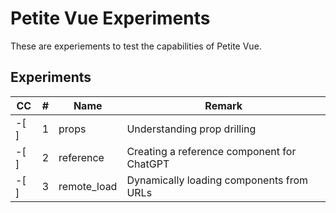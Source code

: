 # Petite Vue Experiments

These are experiements to test the capabilities of Petite Vue.

## Experiments

 CC  | \#   | Name        | Remark
---- | ---- | ----------- | -------------------------------------------
-[ ] | 1    | props       | Understanding prop drilling
-[ ] | 2    | reference   | Creating a reference component for ChatGPT
-[ ] | 3    | remote_load | Dynamically loading components from URLs
